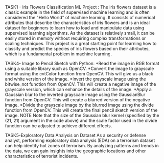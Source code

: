 TASK1 - Iris Flowers Classification ML Project :
The iris flowers dataset is a classic example in the field of supervised machine learning and is often considered the "Hello World" of machine learning. It consists of numerical attributes that describe the characteristics of iris flowers and is an ideal dataset for beginners to learn how to load and manipulate data using supervised learning algorithms. As the dataset is relatively small, it can be easily stored in memory without requiring complex transformations or scaling techniques. This project is a great starting point for learning how to classify and predict the species of iris flowers based on their attributes, which is a fundamental problem in machine learning.

TASK4- Image to Pencil Sketch with Python:
*Read the image in RGB format using a suitable library such as OpenCV.
*Convert the image to grayscale format using the cvtColor function from OpenCV. This will give us a black and white version of the image.
*Invert the grayscale image using the bitwise_not function from OpenCV. This will create a negative image of the grayscale version, which can enhance the details of the image.
*Apply a Gaussian blur to the inverted grayscale image using the GaussianBlur function from OpenCV. This will create a blurred version of the negative image.
*Divide the grayscale image by the blurred image using the divide function from OpenCV. This will create the final pencil sketch version of the image.
NOTE Note that the size of the Gaussian blur kernel (specified by the (21, 21) argument in the code above) and the scale factor used in the divide function can be adjusted to achieve different effects.

TASK5-Exploratory Data Analysis on Dataset
As a security or defense analyst, performing exploratory data analysis (EDA) on a terrorism dataset can help identify hot zones of terrorism. By analyzing patterns and trends in the data, we can gain insights into the geographic locations and other characteristics of terrorist incidents.

